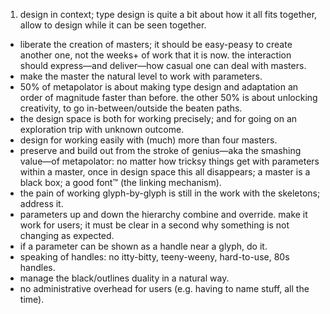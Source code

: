 1. design in context; type design is quite a bit about how it all fits together, allow to design while it can be seen together.
* liberate the creation of masters; it should be easy-peasy to create another one, not the weeks+ of work that it is now. the interaction should express—and deliver—how casual one can deal with masters.
* make the master the natural level to work with parameters.
* 50% of metapolator is about making type design and adaptation an order of magnitude faster than before. the other 50% is about unlocking creativity, to go in-between/outside the beaten paths. 
* the design space is both for working precisely; and for going on an exploration trip with unknown outcome.
* design for working easily with (much) more than four masters.
* preserve and build out from the stroke of genius—aka the smashing value—of metapolator: no matter how tricksy things get with parameters within a master, once in design space this all disappears; a master is a black box; a good font™ (the linking mechanism).
* the pain of working glyph-by-glyph is still in the work with the skeletons; address it.
* parameters up and down the hierarchy combine and override. make it work for users; it must be clear in a second why something is not changing as expected.
* if a parameter can be shown as a handle near a glyph, do it.
* speaking of handles: no itty-bitty, teeny-weeny, hard-to-use, 80s handles.
* manage the black/outlines duality in a natural way.
* no administrative overhead for users (e.g. having to name stuff, all the time).
